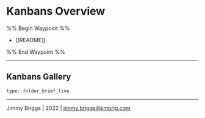 # Kanbans Overview

%% Begin Waypoint %%
- [[README]]

%% End Waypoint %%

---

## Kanbans Gallery

````ccard
type: folder_brief_live
````

---

Jimmy Briggs | 2022 | <jimmy.briggs@jimbrig.com>
